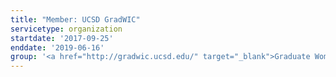 ```yaml
---
title: "Member: UCSD GradWIC"
servicetype: organization
startdate: '2017-09-25'
enddate: '2019-06-16'
group: '<a href="http://gradwic.ucsd.edu/" target="_blank">Graduate Women in Computing (GradWIC)</a>, <a href="https://ucsd.edu/" target="_blank">UC San Diego</a>'
---
```

